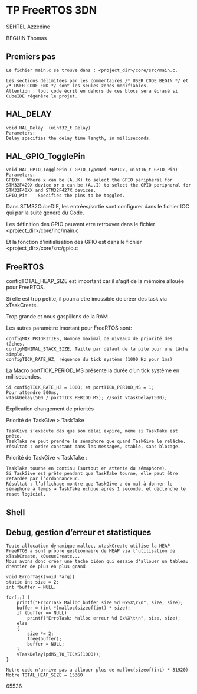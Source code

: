 # TP FreeRTOS 3DN
SEHTEL Azzedine

BEGUIN Thomas
## Premiers pas
	Le fichier main.c se trouve dans : <project_dir>/core/src/main.c.

	Les sections délimitées par les commentaires /* USER CODE BEGIN */ et /* USER CODE END */ sont les seules zones modifiables.
	Attention : tout code écrit en dehors de ces blocs sera écrasé si CubeIDE régénère le projet.
## HAL_DELAY	
	void HAL_Delay	(uint32_t Delay)
  	Parameters:
	Delay specifies the delay time length, in milliseconds.

## HAL_GPIO_TogglePin
	void HAL_GPIO_TogglePin	( GPIO_TypeDef *GPIOx, uint16_t	GPIO_Pin)
 	Parameters:
	GPIOx	Where x can be (A..K) to select the GPIO peripheral for STM32F429X device or x can be (A..I) to select the GPIO peripheral for STM32F40XX and STM32F427X devices.
	GPIO_Pin	Specifies the pins to be toggled.
Dans STM32CubeDIE, les entrées/sortie sont configurer dans le fichier IOC qui par la suite genere du Code.

Les définition des GPIO peuvent etre retrouver dans le fichier <project_dir>/core/inc/main.c

Et la fonction d'initialisation des GPIO est dans le fichier <project_dir>/core/src/gpio.c
## FreeRTOS	
configTOTAL_HEAP_SIZE est important car il s'agit de la mémoire allouée pour FreeRTOS. 

Si elle est trop petite, il pourra etre imossible de créer des task via xTaskCreate.

Trop grande et nous gaspillons de la RAM

Les autres paramètre imortant pour FreeRTOS sont:

	configMAX_PRIORITIES, Nombre maximal de niveaux de priorité des tâches.
 	configMINIMAL_STACK_SIZE, Taille par défaut de la pile pour une tâche simple.
  	configTICK_RATE_HZ, réquence du tick système (1000 Hz pour 1ms)

La Macro portTICK_PERIOD_MS présente la durée d’un tick système en millisecondes.

	Si configTICK_RATE_HZ = 1000; et portTICK_PERIOD_MS = 1;
 	Pour attendre 500ms,
	vTaskDelay(500 / portTICK_PERIOD_MS); //soit vtaskDelay(500);

Explication changement de priorités

 Priorité de TaskGive > TaskTake
 
  	TaskGive s’exécute dès que son délai expire, même si TaskTake est prête.
	TaskTake ne peut prendre le sémaphore que quand TaskGive le relâche.
	résultat : ordre constant dans les messages, stable, sans blocage.
Priorité de TaskGive < TaskTake :
	
	TaskTake tourne en continu (surtout en attente du sémaphore).
	Si TaskGive est prête pendant que TaskTake tourne, elle peut être retardée par l’ordonnanceur.
	Résultat : l’affichage montre que TaskGive a du mal à donner le sémaphore à temps → TaskTake échoue après 1 seconde, et déclenche le reset logiciel.

## Shell

## Debug, gestion d’erreur et statistiques

 	Toute allocation dynamique malloc, xtaskCreate utilise la HEAP 
  	FreeRTOS a sont propre gestionnaire de HEAP via l'utilisation de xTaskCreate, xQueueCreate...
	Nous avons donc créer une tache bidon qui essaie d'allouer un tableau d'entier de plus en plus grand
 	
  	void ErrorTask(void *arg){
	static int size = 2;
	int *buffer = NULL;

    for(;;) {
    	printf("ErrorTask Malloc buffer size %d 0x%X\r\n", size, size);
    	buffer = (int *)malloc(sizeof(int) * size);
    	if (buffer == NULL)
    		printf("ErroTask: Malloc erreur %d 0x%X\t\n", size, size);
    	else
    	{
    		size *= 2;
    		free(buffer);
    		buffer = NULL;
    	}
        vTaskDelay(pdMS_TO_TICKS(1000));
    }

	Notre code n'arrive pas a allouer plus de malloc(sizeof(int) * 81920)
 	Notre TOTAL_HEAP_SIZE = 15360 
  	

65536 
 
  
 


 	
